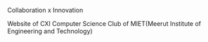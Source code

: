 Collaboration x Innovation

Website of CXI Computer Science Club of MIET(Meerut Institute of Engineering and Technology)
